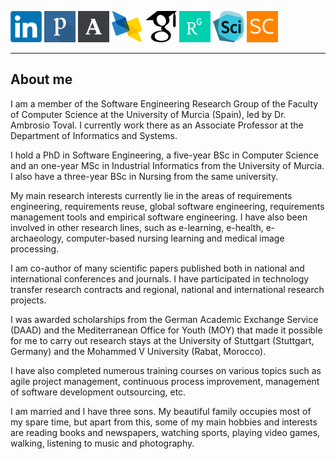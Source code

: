 <a href="http://es.linkedin.com/in/jmcarrillodegea/en" target="_top"><img src="/images/sm-linkedin-icon.png" width="50" height="50" alt="LinkedIn" title="LinkedIn" /></a>
<a href="https://publons.com/author/437771/juan-manuel-carrillo-de-gea#profile" target="_top"><img src="/images/sm-publons-icon.png" width="50" height="50" alt="Publons" title="Publons" /></a>
<a href="http://murcia.academia.edu/JuanManuelCarrillodeGea" target="_top"><img src="/images/sm-academia-icon.png" width="50" height="50" alt="Academia.edu" title="Academia.edu" /></a>
<a href="https://dblp.uni-trier.de/pers/hd/c/Carrillo=de=Gea:Juan_Manuel" target="_top"><img src="/images/sm-dblp-icon.png" width="50" height="50" alt="dblp" title="dblp" /></a>
<a href="http://scholar.google.es/citations?user=AxesKosAAAAJ" target="_top"><img src="/images/sm-scholar-icon.png" width="50" height="50" alt="Google Scholar" title="Google Scholar" /></a>
<a href="http://www.researchgate.net/profile/Juan_Manuel_Carrillo_de_Gea" target="_top"><img src="/images/sm-researchgate-icon.png" width="50" height="50" alt="ResearchGate" title="ResearchGate" /></a>
<a href="https://sciprofiles.com/profile/jmcarrillodegea" target="_top"><img src="/images/sm-sciprofiles-icon.png" width="50" height="50" alt="Scopus" title="SciProfiles" /></a>
<a href="https://www.scopus.com/authid/detail.uri?authorId=36462477200" target="_top"><img src="/images/sm-scopus-icon.png" width="50" height="50" alt="Scopus" title="Scopus" /></a>

---

<!-- ### Category Name 1 

[Project 1 Title](/sample_page)
<img src="images/dummy_thumbnail.jpg?raw=true"/>

---

[Project 2 Title](/pdf/sample_presentation.pdf)
<img src="images/dummy_thumbnail.jpg?raw=true"/>

---

[Project 3 Title](http://example.com/)
<img src="images/dummy_thumbnail.jpg?raw=true"/>

---

### Category Name 2

- [Project 1 Title](http://example.com/)
- [Project 2 Title](http://example.com/)
- [Project 3 Title](http://example.com/)
- [Project 4 Title](http://example.com/)
- [Project 5 Title](http://example.com/)

--- -->

## About me

I am a member of the Software Engineering Research Group of the Faculty of Computer Science at the University of Murcia (Spain), led by Dr. Ambrosio Toval. I currently work there as an Associate Professor at the Department of Informatics and Systems.

I hold a PhD in Software Engineering, a five-year BSc in Computer Science and an one-year MSc in Industrial Informatics from the University of Murcia. I also have a three-year BSc in Nursing from the same university.

My main research interests currently lie in the areas of requirements engineering, requirements reuse, global software engineering, requirements management tools and empirical software engineering. I have also been involved in other research lines, such as e-learning, e-health, e-archaeology, computer-based nursing learning and medical image processing.

I am co-author of many scientific papers published both in national and international conferences and journals. I have participated in technology transfer research contracts and regional, national and international research projects.

I was awarded scholarships from the German Academic Exchange Service (DAAD) and the Mediterranean Office for Youth (MOY) that made it possible for me to carry out research stays at the University of Stuttgart (Stuttgart, Germany) and the Mohammed V University (Rabat, Morocco).

I have also completed numerous training courses on various topics such as agile project management, continuous process improvement, management of software development outsourcing, etc.

I am married and I have three sons. My beautiful family occupies most of my spare time, but apart from this, some of my main hobbies and interests are reading books and newspapers, watching sports, playing video games, walking, listening to music and photography.